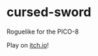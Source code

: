 # cursed-sword
Roguelike for the PICO-8

Play on [itch.io](https://cjgibilisco.itch.io/wolf-tower)!
